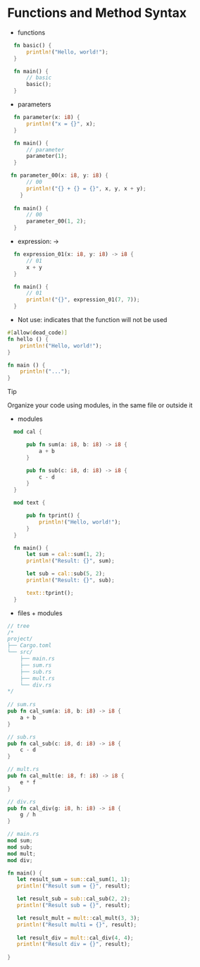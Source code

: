 # Functions and Method Syntax

- functions

```rust
  fn basic() {
      println!("Hello, world!");
  }

  fn main() {
      // basic
      basic();
  }
```

- parameters

```rust
  fn parameter(x: i8) {
      println!("x = {}", x);
  }

  fn main() {
      // parameter
      parameter(1);
  }
```

```rust
 fn parameter_00(x: i8, y: i8) {
      // 00
      println!("{} + {} = {}", x, y, x + y);
	}
  
  fn main() {
      // 00
      parameter_00(1, 2);
  }
```

- expression: →

```rust
  fn expression_01(x: i8, y: i8) -> i8 {
      // 01
      x + y
  }

  fn main() {
      // 01
      println!("{}", expression_01(7, 7));
  }
```

- Not use: indicates that the function will not be used

```rust
#[allow(dead_code)]
fn hello () {
	println!("Hello, world!");
}

fn main () {
	println!("...");
}
```

> [!TIP]
Organize your code using modules, in the same file or outside it
> 

- modules

```rust
  mod cal {

      pub fn sum(a: i8, b: i8) -> i8 {
          a + b
      }

      pub fn sub(c: i8, d: i8) -> i8 {
          c - d
      }
  }

  mod text {

      pub fn tprint() {
          println!("Hello, world!");
      }
  }

  fn main() {
      let sum = cal::sum(1, 2);
      println!("Result: {}", sum);

      let sub = cal::sub(5, 2);
      println!("Result: {}", sub);

      text::tprint();
  }
```

- files + modules

```rust
// tree
/*
project/
├── Cargo.toml
└── src/
    ├── main.rs
    ├── sum.rs
    ├── sub.rs
    ├── mult.rs
    └── div.rs
*/
  
// sum.rs
pub fn cal_sum(a: i8, b: i8) -> i8 {
	a + b
}

// sub.rs
pub fn cal_sub(c: i8, d: i8) -> i8 {
	c - d
}

// mult.rs
pub fn cal_mult(e: i8, f: i8) -> i8 {
	e * f
}

// div.rs
pub fn cal_div(g: i8, h: i8) -> i8 {
	g / h
}

// main.rs
mod sum;
mod sub;
mod mult;
mod div;

fn main() {
   let result_sum = sum::cal_sum(1, 1);
   println!("Result sum = {}", result);

   let result_sub = sub::cal_sub(2, 2);
   println!("Result sub = {}", result);

   let result_mult = mult::cal_mult(3, 3);
   println!("Result multi = {}", result);
   
   let result_div = mult::cal_div(4, 4);
   println!("Result div = {}", result);
   
}
```
